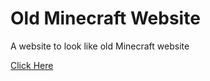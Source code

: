 # Old Minecraft Website 

A website to look like old Minecraft website

[Click Here](https://cotamilhas.github.io/old-minecraft-website)